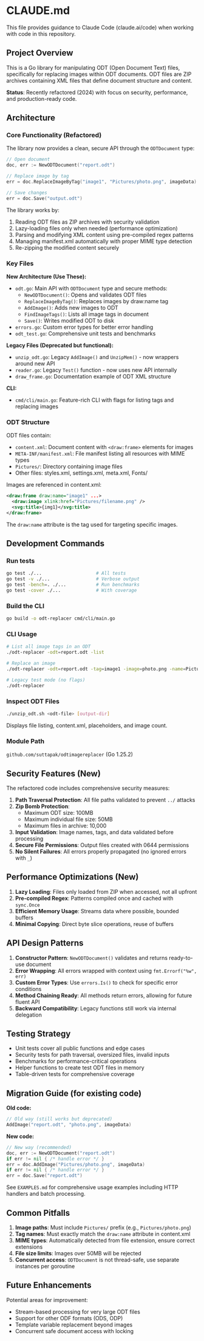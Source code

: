 # CLAUDE.md

This file provides guidance to Claude Code (claude.ai/code) when working with code in this repository.

## Project Overview

This is a Go library for manipulating ODT (Open Document Text) files, specifically for replacing images within ODT documents. ODT files are ZIP archives containing XML files that define document structure and content.

**Status**: Recently refactored (2024) with focus on security, performance, and production-ready code.

## Architecture

### Core Functionality (Refactored)

The library now provides a clean, secure API through the `ODTDocument` type:

```go
// Open document
doc, err := NewODTDocument("report.odt")

// Replace image by tag
err = doc.ReplaceImageByTag("image1", "Pictures/photo.png", imageData)

// Save changes
err = doc.Save("output.odt")
```

The library works by:
1. Reading ODT files as ZIP archives with security validation
2. Lazy-loading files only when needed (performance optimization)
3. Parsing and modifying XML content using pre-compiled regex patterns
4. Managing manifest.xml automatically with proper MIME type detection
5. Re-zipping the modified content securely

### Key Files

**New Architecture (Use These):**
- `odt.go`: Main API with `ODTDocument` type and secure methods:
  - `NewODTDocument()`: Opens and validates ODT files
  - `ReplaceImageByTag()`: Replaces images by draw:name tag
  - `AddImage()`: Adds new images to ODT
  - `FindImageTags()`: Lists all image tags in document
  - `Save()`: Writes modified ODT to disk
- `errors.go`: Custom error types for better error handling
- `odt_test.go`: Comprehensive unit tests and benchmarks

**Legacy Files (Deprecated but functional):**
- `unzip_odt.go`: Legacy `AddImage()` and `UnzipMem()` - now wrappers around new API
- `reader.go`: Legacy `Test()` function - now uses new API internally
- `draw_frame.go`: Documentation example of ODT XML structure

**CLI:**
- `cmd/cli/main.go`: Feature-rich CLI with flags for listing tags and replacing images

### ODT Structure

ODT files contain:
- `content.xml`: Document content with `<draw:frame>` elements for images
- `META-INF/manifest.xml`: File manifest listing all resources with MIME types
- `Pictures/`: Directory containing image files
- Other files: styles.xml, settings.xml, meta.xml, Fonts/

Images are referenced in content.xml:
```xml
<draw:frame draw:name="image1" ...>
  <draw:image xlink:href="Pictures/filename.png" />
  <svg:title>{img1}</svg:title>
</draw:frame>
```

The `draw:name` attribute is the tag used for targeting specific images.

## Development Commands

### Run tests
```bash
go test ./...                    # All tests
go test -v ./...                 # Verbose output
go test -bench=. ./...           # Run benchmarks
go test -cover ./...             # With coverage
```

### Build the CLI
```bash
go build -o odt-replacer cmd/cli/main.go
```

### CLI Usage
```bash
# List all image tags in an ODT
./odt-replacer -odt=report.odt -list

# Replace an image
./odt-replacer -odt=report.odt -tag=image1 -image=photo.png -name=Pictures/photo.png -output=result.odt

# Legacy test mode (no flags)
./odt-replacer
```

### Inspect ODT Files
```bash
./unzip_odt.sh <odt-file> [output-dir]
```

Displays file listing, content.xml, placeholders, and image count.

### Module Path
`github.com/suttapak/odtimagereplacer` (Go 1.25.2)

## Security Features (New)

The refactored code includes comprehensive security measures:

1. **Path Traversal Protection**: All file paths validated to prevent `../` attacks
2. **Zip Bomb Protection**:
   - Maximum ODT size: 100MB
   - Maximum individual file size: 50MB
   - Maximum files in archive: 10,000
3. **Input Validation**: Image names, tags, and data validated before processing
4. **Secure File Permissions**: Output files created with 0644 permissions
5. **No Silent Failures**: All errors properly propagated (no ignored errors with `_`)

## Performance Optimizations (New)

1. **Lazy Loading**: Files only loaded from ZIP when accessed, not all upfront
2. **Pre-compiled Regex**: Patterns compiled once and cached with `sync.Once`
3. **Efficient Memory Usage**: Streams data where possible, bounded buffers
4. **Minimal Copying**: Direct byte slice operations, reuse of buffers

## API Design Patterns

1. **Constructor Pattern**: `NewODTDocument()` validates and returns ready-to-use document
2. **Error Wrapping**: All errors wrapped with context using `fmt.Errorf("%w", err)`
3. **Custom Error Types**: Use `errors.Is()` to check for specific error conditions
4. **Method Chaining Ready**: All methods return errors, allowing for future fluent API
5. **Backward Compatibility**: Legacy functions still work via internal delegation

## Testing Strategy

- Unit tests cover all public functions and edge cases
- Security tests for path traversal, oversized files, invalid inputs
- Benchmarks for performance-critical operations
- Helper functions to create test ODT files in memory
- Table-driven tests for comprehensive coverage

## Migration Guide (for existing code)

**Old code:**
```go
// Old way (still works but deprecated)
AddImage("report.odt", "photo.png", imageData)
```

**New code:**
```go
// New way (recommended)
doc, err := NewODTDocument("report.odt")
if err != nil { /* handle error */ }
err = doc.AddImage("Pictures/photo.png", imageData)
if err != nil { /* handle error */ }
err = doc.Save("report.odt")
```

See `EXAMPLES.md` for comprehensive usage examples including HTTP handlers and batch processing.

## Common Pitfalls

1. **Image paths**: Must include `Pictures/` prefix (e.g., `Pictures/photo.png`)
2. **Tag names**: Must exactly match the `draw:name` attribute in content.xml
3. **MIME types**: Automatically detected from file extension, ensure correct extensions
4. **File size limits**: Images over 50MB will be rejected
5. **Concurrent access**: `ODTDocument` is not thread-safe, use separate instances per goroutine

## Future Enhancements

Potential areas for improvement:
- Stream-based processing for very large ODT files
- Support for other ODF formats (ODS, ODP)
- Template variable replacement beyond images
- Concurrent safe document access with locking

